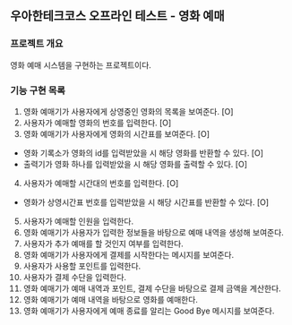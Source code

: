 ## 우아한테크코스 오프라인 테스트 - 영화 예매

### 프로젝트 개요
영화 예매 시스템을 구현하는 프로젝트이다.

### 기능 구현 목록

1. 영화 예매기가 사용자에게 상영중인 영화의 목록을 보여준다. [O]
2. 사용자가 예매할 영화의 번호를 입력한다. [O]
3. 영화 예매기가 사용자에게 영화의 시간표를 보여준다. [O]
  - 영화 기록소가 영화의 id를 입력받았을 시 해당 영화를 반환할 수 있다. [O]
  - 출력기가 영화 하나를 입력받았을 시 해당 영화를 출력할 수 있다. [O]
4. 사용자가 예매할 시간대의 번호를 입력한다. [O]
  - 영화가 상영시간표 번호를 입력받았을 시 해당 시간표를 반환할 수 있다. [O]
5. 사용자가 예매할 인원을 입력한다.
6. 영화 예매기가 사용자가 입력한 정보들을 바탕으로 예매 내역을 생성해 보여준다.
7. 사용자가 추가 예매를 할 것인지 여부를 입력한다.
8. 영화 예매기가 사용자에게 결제를 시작한다는 메시지를 보여준다.
9. 사용자가 사용할 포인트를 입력한다.
10. 사용자가 결제 수단을 입력한다.
11. 영화 예매기가 예매 내역과 포인트, 결제 수단을 바탕으로 결제 금액을 계산한다.
12. 영화 예매기가 예매 내역을 바탕으로 영화를 예매한다.
13. 영화 예매기가 사용자에게 예매 종료를 알리는 Good Bye 메시지를 보여준다.